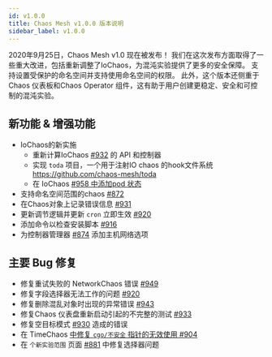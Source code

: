 ```yaml
---
id: v1.0.0
title: Chaos Mesh v1.0.0 版本说明
sidebar_label: v1.0.0
---
```


2020年9月25日，Chaos Mesh v1.0 现在被发布！ 我们在这次发布方面取得了一些重大改进，包括重新调整了IoChaos，为混沌实验提供了更多的安全保障。 支持设置受保护的命名空间并支持使用命名空间的权限。 此外，这个版本还侧重于Chaos 仪表板和Chaos Operator 组件，这有助于用户创建更稳定、安全和可控制的混沌实验。

## 新功能 & 增强功能

- IoChaos的新实施
  - 重新计算IoChaos [#932](https://github.com/chaos-mesh/chaos-mesh/pull/932) 的 API 和控制器
  - 实现 `toda` 项目，一个用于注射IO chaos 的hook文件系统 <https://github.com/chaos-mesh/toda>
  - 在 IoChaos [#958 中添加pod 状态](https://github.com/chaos-mesh/chaos-mesh/pull/958)
- 支持命名空间范围的chaos [#872](https://github.com/chaos-mesh/chaos-mesh/pull/872)
- 在Chaos对象上记录错误信息 [#931](https://github.com/chaos-mesh/chaos-mesh/pull/931)
- 更新调节逻辑并更新 `cron` 立即生效 [#920](https://github.com/chaos-mesh/chaos-mesh/pull/920)
- 添加命令以检查安装脚本 [#916](https://github.com/chaos-mesh/chaos-mesh/pull/916)
- 为控制器管理器 [#874](https://github.com/chaos-mesh/chaos-mesh/pull/874) 添加主机网络选项

## 主要 Bug 修复

- 修复重试失败的 NetworkChaos 错误 [#949](https://github.com/chaos-mesh/chaos-mesh/pull/949)
- 修复字段选择器无法工作的问题 [#920](https://github.com/chaos-mesh/chaos-mesh/pull/920)
- 修复删除混乱对象时出现的异常错误 [#943](https://github.com/chaos-mesh/chaos-mesh/pull/943)
- 修复Chaos 仪表盘重新启动引起的不完整的测试 [#933](https://github.com/chaos-mesh/chaos-mesh/pull/933)
- 修复空目标模式 [#930](https://github.com/chaos-mesh/chaos-mesh/pull/930) 造成的错误
- 在 TimeChaos [中修复 `cgo/不安全` 指针的无效使用 #904](https://github.com/chaos-mesh/chaos-mesh/pull/904)
- 在 `个新实验范围` 页面 [#881](https://github.com/chaos-mesh/chaos-mesh/pull/881) 中修复选择器问题

